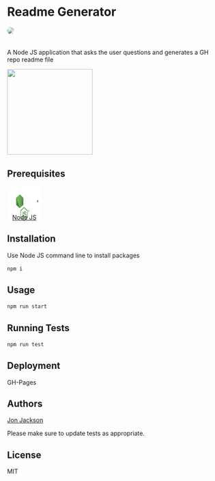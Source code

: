 # Readme Generator

<img style="border-radius: 20px;" src="https://img.shields.io/static/v1?label=LICENSE&message=MIT&color=BLUE&style=for-the-badge">

<br>
<br>

A Node JS application that asks the user questions and generates a GH repo readme file
<br>

<img width=200 height=200 src="https://avatars1.githubusercontent.com/u/36890724?v=4">

## Prerequisites

<img width=80 height=80 src="logo.svg">
<a href="https://nodejs.org/en/"><p style="margin:-1.25rem 0 0 0.75rem">Node JS</p></a>

## Installation

Use Node JS command line to install packages

```bash
npm i
```

## Usage

```bash
npm run start
```

## Running Tests

```bash
npm run test
```

## Deployment

GH-Pages

## Authors

[Jon Jackson](http://github.com/ocskier)

Please make sure to update tests as appropriate.

## License

MIT
